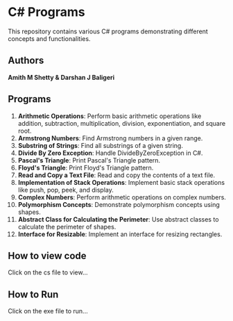 
# C# Programs

This repository contains various C# programs demonstrating different concepts and functionalities.

## Authors

**Amith M Shetty & Darshan J Baligeri**

## Programs

1. **Arithmetic Operations**: Perform basic arithmetic operations like addition, subtraction, multiplication, division, exponentiation, and square root.
2. **Armstrong Numbers**: Find Armstrong numbers in a given range.
3. **Substring of Strings**: Find all substrings of a given string.
4. **Divide By Zero Exception**: Handle DivideByZeroException in C#.
5. **Pascal's Triangle**: Print Pascal's Triangle pattern.
6. **Floyd's Triangle**: Print Floyd's Triangle pattern.
7. **Read and Copy a Text File**: Read and copy the contents of a text file.
8. **Implementation of Stack Operations**: Implement basic stack operations like push, pop, peek, and display.
9. **Complex Numbers**: Perform arithmetic operations on complex numbers.
10. **Polymorphism Concepts**: Demonstrate polymorphism concepts using shapes.
11. **Abstract Class for Calculating the Perimeter**: Use abstract classes to calculate the perimeter of shapes.
12. **Interface for Resizable**: Implement an interface for resizing rectangles.

## How to view code

Click on the cs file to view...

## How to Run

Click on the exe file to run...

